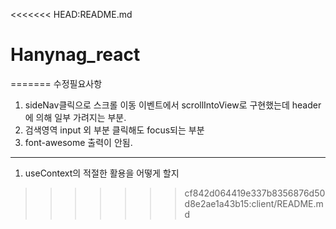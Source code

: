 <<<<<<< HEAD:README.md
# Hanynag_react
=======
수정필요사항

1. sideNav클릭으로 스크롤 이동 이벤트에서 scrollIntoView로
   구현했는데 header에 의해 일부 가려지는 부분.
2. 검색영역 input 외 부분 클릭해도 focus되는 부분
3. font-awesome 출력이 안됨.

---

1. useContext의 적절한 활용을 어떻게 할지
>>>>>>> cf842d064419e337b8356876d50d8e2ae1a43b15:client/README.md
